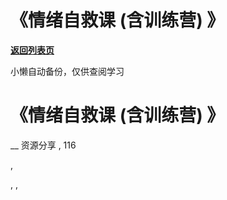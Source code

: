 # 《情绪自救课 (含训练营) 》

[**返回列表页**](/gzh/懒人手册)

小懒自动备份，仅供查阅学习

# 《情绪自救课 (含训练营) 》

__ 资源分享 , 116

,

, ,


